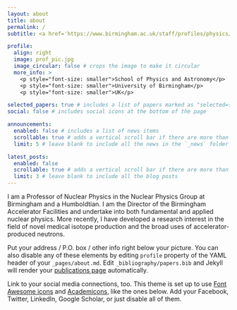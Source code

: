 ```yaml
---
layout: about
title: about
permalink: /
subtitle: <a href='https://www.birmingham.ac.uk/staff/profiles/physics/wheldon-carl'>School of Physics and Astronomy, University of Birmingham</a>

profile:
  align: right
  image: prof_pic.jpg
  image_circular: false # crops the image to make it circular
  more_info: >
    <p style="font-size: smaller">School of Physics and Astronomy</p>
    <p style="font-size: smaller">University of Birmingham</p>
    <p style="font-size: smaller">UK</p>

selected_papers: true # includes a list of papers marked as "selected={true}"
social: false # includes social icons at the bottom of the page

announcements:
  enabled: false # includes a list of news items
  scrollable: true # adds a vertical scroll bar if there are more than 3 news items
  limit: 5 # leave blank to include all the news in the `_news` folder

latest_posts:
  enabled: false
  scrollable: true # adds a vertical scroll bar if there are more than 3 new posts items
  limit: 3 # leave blank to include all the blog posts
---
```


I am a Professor of Nuclear Physics in the Nuclear Physics Group at Birmingham and a Humboldtian. I am the Director of the Birmingham Accelerator Facilities and undertake into both fundamental and applied nuclear physics. More recently, I have developed a research interest in the field of novel medical isotope production and the broad uses of accelerator-produced neutrons.

Put your address / P.O. box / other info right below your picture. You can also disable any of these elements by editing `profile` property of the YAML header of your `_pages/about.md`. Edit `_bibliography/papers.bib` and Jekyll will render your [publications page](/al-folio/publications/) automatically.

Link to your social media connections, too. This theme is set up to use [Font Awesome icons](https://fontawesome.com/) and [Academicons](https://jpswalsh.github.io/academicons/), like the ones below. Add your Facebook, Twitter, LinkedIn, Google Scholar, or just disable all of them.
